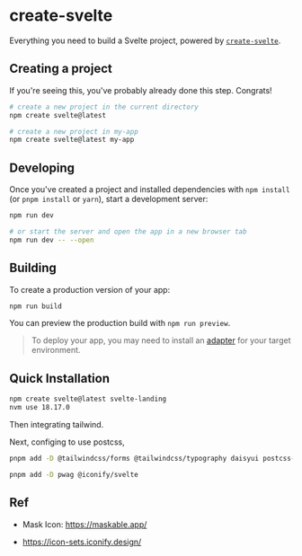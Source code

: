 # create-svelte

Everything you need to build a Svelte project, powered by [`create-svelte`](https://github.com/sveltejs/kit/tree/main/packages/create-svelte).

## Creating a project

If you're seeing this, you've probably already done this step. Congrats!

```bash
# create a new project in the current directory
npm create svelte@latest

# create a new project in my-app
npm create svelte@latest my-app
```

## Developing

Once you've created a project and installed dependencies with `npm install` (or `pnpm install` or `yarn`), start a development server:

```bash
npm run dev

# or start the server and open the app in a new browser tab
npm run dev -- --open
```

## Building

To create a production version of your app:

```bash
npm run build
```

You can preview the production build with `npm run preview`.

> To deploy your app, you may need to install an [adapter](https://kit.svelte.dev/docs/adapters) for your target environment.

## Quick Installation

```bash
npm create svelte@latest svelte-landing
nvm use 18.17.0
```
Then integrating tailwind.

Next, configing to use postcss,

```bash
pnpm add -D @tailwindcss/forms @tailwindcss/typography daisyui postcss-load-config svelte-preprocess
```

```bash
pnpm add -D pwag @iconify/svelte
```

## Ref
- Mask Icon: https://maskable.app/

- https://icon-sets.iconify.design/